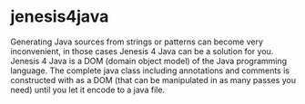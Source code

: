 # jenesis4java

Generating Java sources from strings or patterns can become very inconvenient, in those cases Jenesis 4 Java can be a solution for you. Jenesis 4 Java is a DOM
(domain object model) of the Java programming language. The complete java class including annotations and comments is constructed with as a DOM (that can be manipulated in as
many passes you need) until you let it encode to a java file.
